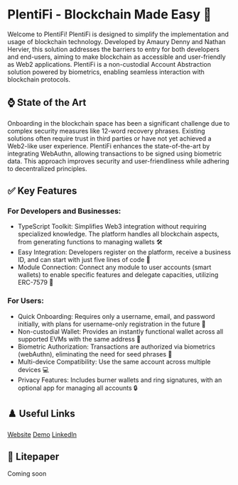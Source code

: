 
# PlentiFi - Blockchain Made Easy 🔗

Welcome to PlentiFi! PlentiFi is designed to simplify the implementation and usage of blockchain technology. Developed by Amaury Denny and Nathan Hervier, this solution addresses the barriers to entry for both developers and end-users, aiming to make blockchain as accessible and user-friendly as Web2 applications. PlentiFi is a non-custodial Account Abstraction solution powered by biometrics, enabling seamless interaction with blockchain protocols.

## ⌚️ State of the Art

Onboarding in the blockchain space has been a significant challenge due to complex security measures like 12-word recovery phrases. Existing solutions often require trust in third parties or have not yet achieved a Web2-like user experience. PlentiFi enhances the state-of-the-art by integrating WebAuthn, allowing transactions to be signed using biometric data. This approach improves security and user-friendliness while adhering to decentralized principles.

## ✅ Key Features

### For Developers and Businesses:
- TypeScript Toolkit: Simplifies Web3 integration without requiring specialized knowledge. The platform handles all blockchain aspects, from generating functions to managing wallets 🛠️
- Easy Integration: Developers register on the platform, receive a business ID, and can start with just five lines of code 🚀
- Module Connection: Connect any module to user accounts (smart wallets) to enable specific features and delegate capacities, utilizing ERC-7579 🔗

### For Users:
- Quick Onboarding: Requires only a username, email, and password initially, with plans for username-only registration in the future 📝
- Non-custodial Wallet: Provides an instantly functional wallet across all supported EVMs with the same address 💼
- Biometric Authorization: Transactions are authorized via biometrics (webAuthn), eliminating the need for seed phrases 🔐
- Multi-device Compatibility: Use the same account across multiple devices 💻
- Privacy Features: Includes burner wallets and ring signatures, with an optional app for managing all accounts 🔒

## ♟️ Useful Links
[Website](https://plentifi.xyz)
[Demo](https://plentifi.xyz)
[LinkedIn](https://www.linkedin.com/company/103131730)

## 📑 Litepaper
Coming soon
